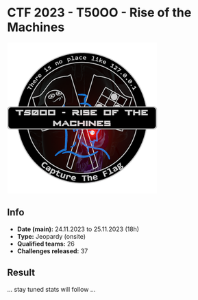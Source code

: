 # CTF 2023 - T50OO - Rise of the Machines

![logo](img/logo.png)

## Info
- **Date (main):**  24.11.2023 to 25.11.2023 (18h)
- **Type:** Jeopardy (onsite)
- **Qualified teams:** 26
- **Challenges released:** 37

## Result
... stay tuned stats will follow ...

